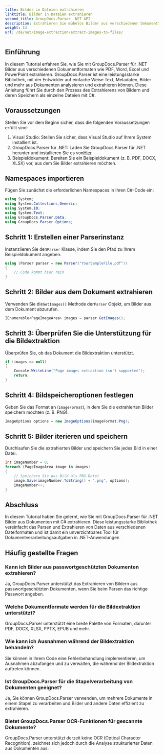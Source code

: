 ```yaml
---
title: Bilder in Dateien extrahieren
linktitle: Bilder in Dateien extrahieren
second_title: GroupDocs.Parser .NET API
description: Extrahieren Sie mühelos Bilder aus verschiedenen Dokumenttypen wie PDF und DOCX mit GroupDocs.Parser für .NET. Vereinfachen Sie Ihre Dokumentanalyseaufgaben.
weight: 13
url: /de/net/image-extraction/extract-images-to-files/
---
```

## Einführung
In diesem Tutorial erfahren Sie, wie Sie mit GroupDocs.Parser für .NET Bilder aus verschiedenen Dokumentformaten wie PDF, Word, Excel und PowerPoint extrahieren. GroupDocs.Parser ist eine leistungsstarke Bibliothek, mit der Entwickler auf einfache Weise Text, Metadaten, Bilder und mehr aus Dokumenten analysieren und extrahieren können. Diese Anleitung führt Sie durch den Prozess des Extrahierens von Bildern und deren Speichern als einzelne Dateien mit C#.
## Voraussetzungen
Stellen Sie vor dem Beginn sicher, dass die folgenden Voraussetzungen erfüllt sind:
1. Visual Studio: Stellen Sie sicher, dass Visual Studio auf Ihrem System installiert ist.
2.  GroupDocs.Parser für .NET: Laden Sie GroupDocs.Parser für .NET herunter und installieren Sie es von[Hier](https://releases.groupdocs.com/parser/net/).
3. Beispieldokument: Bereiten Sie ein Beispieldokument (z. B. PDF, DOCX, XLSX) vor, aus dem Sie Bilder extrahieren möchten.

## Namespaces importieren
Fügen Sie zunächst die erforderlichen Namespaces in Ihren C#-Code ein:
```csharp
using System;
using System.Collections.Generic;
using System.IO;
using System.Text;
using GroupDocs.Parser.Data;
using GroupDocs.Parser.Options;
```
## Schritt 1: Erstellen einer Parserinstanz
 Instanziieren Sie den`Parser` Klasse, indem Sie den Pfad zu Ihrem Beispieldokument angeben.
```csharp
using (Parser parser = new Parser("YourSampleFile.pdf"))
{
    // Code kommt hier rein
}
```
## Schritt 2: Bilder aus dem Dokument extrahieren
 Verwenden Sie die`GetImages()` Methode der`Parser` Objekt, um Bilder aus dem Dokument abzurufen.
```csharp
IEnumerable<PageImageArea> images = parser.GetImages();
```
## Schritt 3: Überprüfen Sie die Unterstützung für die Bildextraktion
Überprüfen Sie, ob das Dokument die Bildextraktion unterstützt.
```csharp
if (images == null)
{
    Console.WriteLine("Page images extraction isn't supported");
    return;
}
```
## Schritt 4: Bildspeicheroptionen festlegen
Geben Sie das Format an (`ImageFormat`), in dem Sie die extrahierten Bilder speichern möchten (z. B. PNG).
```csharp
ImageOptions options = new ImageOptions(ImageFormat.Png);
```
## Schritt 5: Bilder iterieren und speichern
Durchlaufen Sie die extrahierten Bilder und speichern Sie jedes Bild in einer Datei.
```csharp
int imageNumber = 0;
foreach (PageImageArea image in images)
{
    // Speichern Sie das Bild als PNG-Datei
    image.Save(imageNumber.ToString() + ".png", options);
    imageNumber++;
}
```

## Abschluss
In diesem Tutorial haben Sie gelernt, wie Sie mit GroupDocs.Parser für .NET Bilder aus Dokumenten mit C# extrahieren. Diese leistungsstarke Bibliothek vereinfacht das Parsen und Extrahieren von Daten aus verschiedenen Dateiformaten und ist damit ein unverzichtbares Tool für Dokumentverarbeitungsaufgaben in .NET-Anwendungen.

## Häufig gestellte Fragen
### Kann ich Bilder aus passwortgeschützten Dokumenten extrahieren?
Ja, GroupDocs.Parser unterstützt das Extrahieren von Bildern aus passwortgeschützten Dokumenten, wenn Sie beim Parsen das richtige Passwort angeben.
### Welche Dokumentformate werden für die Bildextraktion unterstützt?
GroupDocs.Parser unterstützt eine breite Palette von Formaten, darunter PDF, DOCX, XLSX, PPTX, EPUB und mehr.
### Wie kann ich Ausnahmen während der Bildextraktion behandeln?
Sie können in Ihrem Code eine Fehlerbehandlung implementieren, um Ausnahmen abzufangen und zu verwalten, die während der Bildextraktion auftreten können.
### Ist GroupDocs.Parser für die Stapelverarbeitung von Dokumenten geeignet?
Ja, Sie können GroupDocs.Parser verwenden, um mehrere Dokumente in einem Stapel zu verarbeiten und Bilder und andere Daten effizient zu extrahieren.
### Bietet GroupDocs.Parser OCR-Funktionen für gescannte Dokumente?
GroupDocs.Parser unterstützt derzeit keine OCR (Optical Character Recognition), zeichnet sich jedoch durch die Analyse strukturierter Daten aus Dokumenten aus.